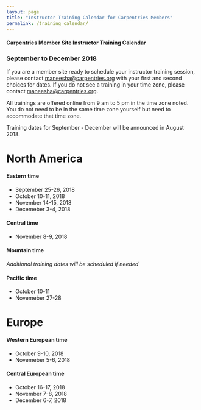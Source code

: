```yaml
---
layout: page
title: "Instructor Training Calendar for Carpentries Members"
permalink: /training_calendar/
---
```



#### Carpentries Member Site Instructor Training Calendar
###  September to December 2018


If you are a member site ready to schedule your instructor training session, please contact maneesha@carpentries.org with your first and second choices for dates.  If you do not see a training in your time zone, please contact maneesha@carpentries.org.

All trainings are offered online from 9 am to 5 pm in the time zone noted.  You do not need to be in the same time zone yourself but need to accommodate that time zone. 

Training dates for September - December will be announced in August 2018.

# North America

#### Eastern time
* September 25-26, 2018
* October 10-11, 2018
* November 14-15, 2018
* Decemeber 3-4, 2018

#### Central time
* November 8-9, 2018

#### Mountain time
*Additional training dates will be scheduled if needed*

#### Pacific time
* October 10-11
* Novemeber 27-28

# Europe

#### Western European time
* October 9-10, 2018
* Novemeber 5-6, 2018

#### Central European time
* October 16-17, 2018
* November 7-8, 2018
* December 6-7, 2018



